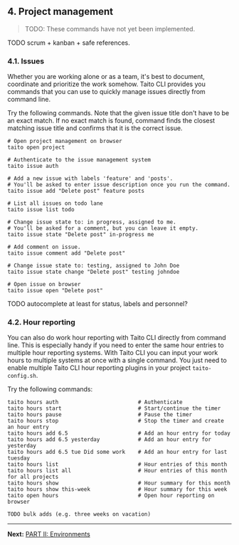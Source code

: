 ## 4. Project management

> TODO: These commands have not yet been implemented.

TODO scrum + kanban + safe references.

### 4.1. Issues

Whether you are working alone or as a team, it's best to document, coordinate and prioritize the work somehow. Taito CLI provides you commands that you can use to quickly manage issues directly from command line.

Try the following commands. Note that the given issue title don't have to be an exact match. If no exact match is found, command finds the closest matching issue title and confirms that it is the correct issue.

```shell
# Open project management on browser
taito open project

# Authenticate to the issue management system
taito issue auth

# Add a new issue with labels 'feature' and 'posts'.
# You'll be asked to enter issue description once you run the command.
taito issue add "Delete post" feature posts

# List all issues on todo lane
taito issue list todo

# Change issue state to: in progress, assigned to me.
# You'll be asked for a comment, but you can leave it empty.
taito issue state "Delete post" in-progress me

# Add comment on issue.
taito issue comment add "Delete post"

# Change issue state to: testing, assigned to John Doe
taito issue state change "Delete post" testing johndoe

# Open issue on browser
taito issue open "Delete post"
```

TODO autocomplete at least for status, labels and personnel?

### 4.2. Hour reporting

You can also do work hour reporting with Taito CLI directly from command line. This is especially handy if you need to enter the same hour entries to multiple hour reporting systems. With Taito CLI you can input your work hours to multiple systems at once with a single command. You just need to enable multiple Taito CLI hour reporting plugins in your project `taito-config.sh`.

Try the following commands:

```shell
taito hours auth                         # Authenticate
taito hours start                        # Start/continue the timer
taito hours pause                        # Pause the timer
taito hours stop                         # Stop the timer and create an hour entry
taito hours add 6.5                      # Add an hour entry for today
taito hours add 6.5 yesterday            # Add an hour entry for yesterday
taito hours add 6.5 tue Did some work    # Add an hour entry for last tuesday
taito hours list                         # Hour entries of this month
taito hours list all                     # Hour entries of this month for all projects
taito hours show                         # Hour summary for this month
taito hours show this-week               # Hour summary for this week
taito open hours                         # Open hour reporting on browser

TODO bulk adds (e.g. three weeks on vacation)
```

---

**Next:** [PART II: Environments](05-remote-environments.md)

